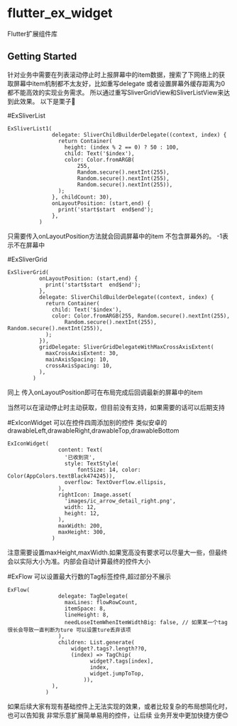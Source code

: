 # flutter_ex_widget

Flutter扩展组件库

## Getting Started

针对业务中需要在列表滚动停止时上报屏幕中的item数据，搜索了下网络上的获取屏幕中item机制都不太友好，比如重写delegate
或者设置屏幕外缓存距离为0都不能高效的实现业务需求。
所以通过重写SliverGridView和SliverListView来达到此效果。
以下是栗子🌰

#ExSliverList
```
ExSliverList1(
              delegate: SliverChildBuilderDelegate((context, index) {
                return Container(
                  height: (index % 2 == 0) ? 50 : 100,
                  child: Text('$index'),
                  color: Color.fromARGB(
                      255,
                      Random.secure().nextInt(255),
                      Random.secure().nextInt(255),
                      Random.secure().nextInt(255)),
                );
              }, childCount: 30),
              onLayoutPosition: (start,end) {
                print('start$start  end$end');
              },
          )
```
只需要传入onLayoutPosition方法就会回调屏幕中的item 不包含屏幕外的。
-1表示不在屏幕中

#ExSliverGrid
```
ExSliverGrid(
          onLayoutPosition: (start,end) {
            print('start$start  end$end');
          },
          delegate: SliverChildBuilderDelegate((context, index) {
            return Container(
              child: Text('$index'),
              color: Color.fromARGB(255, Random.secure().nextInt(255),
                  Random.secure().nextInt(255), Random.secure().nextInt(255)),
            );
          }),
          gridDelegate: SliverGridDelegateWithMaxCrossAxisExtent(
            maxCrossAxisExtent: 30,
            mainAxisSpacing: 10,
            crossAxisSpacing: 10,
          ),
        )
```
同上 传入onLayoutPosition即可在布局完成后回调最新的屏幕中的item

当然可以在滚动停止时主动获取，但目前没有支持，如果需要的话可以后期支持

#ExIconWidget
可以在控件四周添加别的控件
类似安卓的 drawableLeft,drawableRight,drawableTop,drawableBottom
```
ExIconWidget(
                content: Text(
                  '已收到货',
                  style: TextStyle(
                      fontSize: 14, color: Color(AppColors.textBlack474245)),
                  overflow: TextOverflow.ellipsis,
                ),
                rightIcon: Image.asset(
                  'images/ic_arrow_detail_right.png',
                  width: 12,
                  height: 12,
                ),
                maxWidth: 200,
                maxHeight: 300,
              )
```
注意需要设置maxHeight,maxWidth.如果宽高没有要求可以尽量大一些，但最终会以实际大小为准。内部会自动计算最终的控件大小

#ExFlow
可以设置最大行数的Tag标签控件,超过部分不展示
```
ExFlow(
                delegate: TagDelegate(
                  maxLines: flowRowCount,
                  itemSpace: 8,
                  lineHeight: 8,
                  needLoseItemWhenItemWidthBig: false, // 如果某一个tag很长会导致一直判断为ture 可以设置ture丢弃该项
                ),
                children: List.generate(
                    widget?.tags?.length??0,
                    (index) => TagChip(
                          widget?.tags[index],
                          index,
                          widget.jumpToTop,
                        )),
              ),
            )
```

如果后续大家有现有基础控件上无法实现的效果，或者比较复杂的布局想简化时，也可以告知我 非常乐意扩展简单易用的控件，让后续
业务开发中更加快捷方便😊
